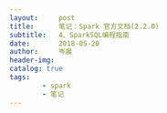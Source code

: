 ```yaml
---
layout:     post  
title:      笔记：Spark 官方文档(2.2.0)    
subtitle:   4、SparkSQL编程指南  
date:       2018-05-20  
author:     岑晨  
header-img: 
catalog: true  
tags:  
		- spark   
		- 笔记
---
```



